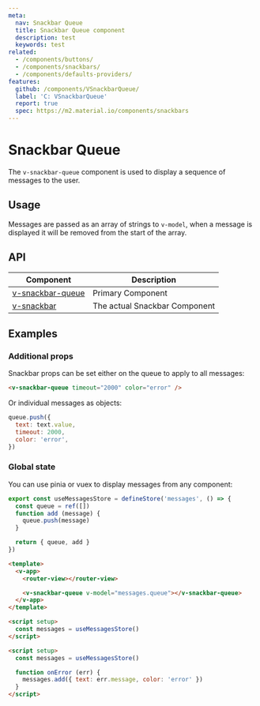 ```yaml
---
meta:
  nav: Snackbar Queue
  title: Snackbar Queue component
  description: test
  keywords: test
related:
  - /components/buttons/
  - /components/snackbars/
  - /components/defaults-providers/
features:
  github: /components/VSnackbarQueue/
  label: 'C: VSnackbarQueue'
  report: true
  spec: https://m2.material.io/components/snackbars
---
```


# Snackbar Queue

The `v-snackbar-queue` component is used to display a sequence of messages to the user.

<PageFeatures />

<DocIntroduced version="3.8.0" />

## Usage

Messages are passed as an array of strings to `v-model`, when a message is displayed it will be removed from the start of the array.

<ExamplesUsage name="v-snackbar-queue" />

<PromotedEntry />

## API

| Component | Description |
| - | - |
| [v-snackbar-queue](/api/v-snackbar-queue/) | Primary Component |
| [v-snackbar](/api/v-snackbar/) | The actual Snackbar Component |

<ApiInline hide-links />

## Examples

### Additional props

Snackbar props can be set either on the queue to apply to all messages:

```html
<v-snackbar-queue timeout="2000" color="error" />
```

Or individual messages as objects:

```js
queue.push({
  text: text.value,
  timeout: 2000,
  color: 'error',
})
```

### Global state

You can use pinia or vuex to display messages from any component:

```js { resource="stores/messages.js" }
export const useMessagesStore = defineStore('messages', () => {
  const queue = ref([])
  function add (message) {
    queue.push(message)
  }

  return { queue, add }
})
```

```html { resource="App.vue" }
<template>
  <v-app>
    <router-view></router-view>

    <v-snackbar-queue v-model="messages.queue"></v-snackbar-queue>
  </v-app>
</template>

<script setup>
  const messages = useMessagesStore()
</script>
```

```html { resource="pages/error.vue" }
<script setup>
  const messages = useMessagesStore()

  function onError (err) {
    messages.add({ text: err.message, color: 'error' })
  }
</script>
```
